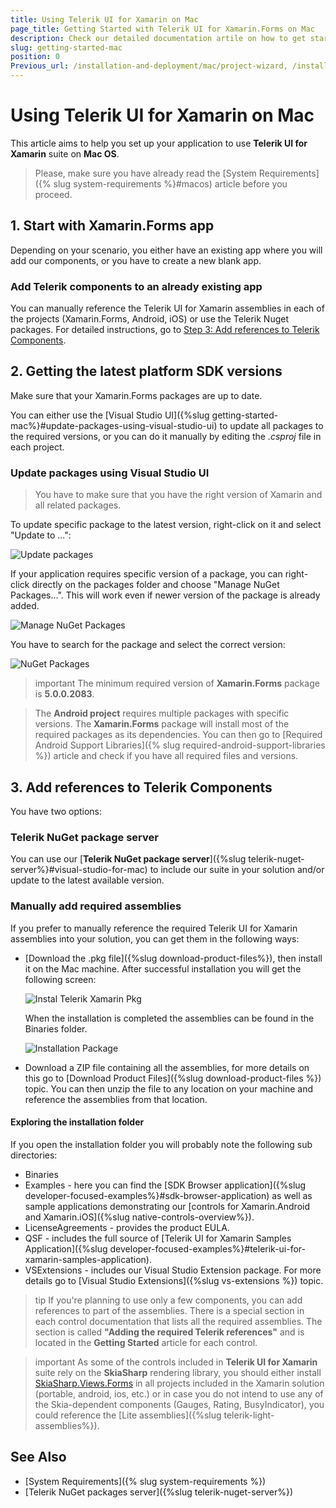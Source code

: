 ```yaml
---
title: Using Telerik UI for Xamarin on Mac
page_title: Getting Started with Telerik UI for Xamarin.Forms on Mac
description: Check our detailed documentation artile on how to get started with Telerik UI for Xamarin on Mac. Find all you need to know in Xamarin.Forms instalation and deployment documentation.
slug: getting-started-mac
position: 0
Previous_url: /installation-and-deployment/mac/project-wizard, /installation-and-deployment/mac/toolbox-extension-mac
---
```


# Using Telerik UI for Xamarin on Mac

This article aims to help you set up your application to use **Telerik UI for Xamarin** suite on **Mac OS**.

>Please, make sure you have already read the [System Requirements]({% slug system-requirements %}#macos) article before you proceed.
 
## 1. Start with Xamarin.Forms app

Depending on your scenario, you either have an existing app where you will add our components, or you have to create a new blank app.

### Add Telerik components to an already existing app

You can manually reference the Telerik UI for Xamarin assemblies in each of the projects (Xamarin.Forms, Android, iOS) or use the Telerik Nuget packages. For detailed instructions, go to [Step 3: Add references to Telerik Components](#3-add-references-to-telerik-components).

## 2. Getting the latest platform SDK versions

Make sure that your Xamarin.Forms packages are up to date.

You can either use the [Visual Studio UI]({%slug getting-started-mac%}#update-packages-using-visual-studio-ui) to update all packages to the required versions, or you can do it manually by editing the *.csproj* file in each project.

### Update packages using Visual Studio UI

>You have to make sure that you have the right version of Xamarin and all related packages.

To update specific package to the latest version, right-click on it and select "Update to ...":
 
 ![Update packages](images/update-xf-package.png)

If your application requires specific version of a package, you can right-click directly on the packages folder and choose "Manage NuGet Packages...". This will work even if newer version of the package is already added.

![Manage NuGet Packages](images/manage-nuget-packages.png)

You have to search for the package and select the correct version:

![NuGet Packages](images/nuget-packages.png)

>important The minimum required version of **Xamarin.Forms** package is **5.0.0.2083**.

>The **Android project** requires multiple packages with specific versions. The **Xamarin.Forms** package will install most of the required packages as its dependencies. You can then go to [Required Android Support Libraries]({% slug required-android-support-libraries %}) article and check if you have all required files and versions.

## 3. Add references to Telerik Components

You have two options: 

### Telerik NuGet package server

You can use our [**Telerik NuGet package server**]({%slug telerik-nuget-server%}#visual-studio-for-mac) to include our suite in your solution and/or update to the latest available version.

### Manually add required assemblies

If you prefer to manually reference the required Telerik UI for Xamarin assemblies into your solution, you can get them in the following ways:

* [Download the .pkg file]({%slug download-product-files%}), then install it on the Mac machine. After successful installation you will get the following screen:

	![Instal Telerik Xamarin Pkg](images/install-telerik-xamarin-pkg.png)
	
	When the installation is completed the assemblies can be found in the Binaries folder.   
	
	![Installation Package](images/installation-telerik-xamarin-package.png)
	
* Download a ZIP file containing all the assemblies, for more details on this go to [Download Product Files]({%slug download-product-files %}) topic. You can then unzip the file to any location on your machine and reference the assemblies from that location.

#### Exploring the installation folder

If you open the installation folder you will probably note the following sub directories:

* Binaries
* Examples - here you can find the [SDK Browser application]({%slug developer-focused-examples%}#sdk-browser-application) as well as sample applications demonstrating our [controls for Xamarin.Android and Xamarin.iOS]({%slug native-controls-overview%}).
* LicenseAgreements - provides the product EULA.
* QSF - includes the full source of [Telerik UI for Xamarin Samples Application]({%slug developer-focused-examples%}#telerik-ui-for-xamarin-samples-application).
* VSExtensions - includes our Visual Studio Extension package. For more details go to [Visual Studio Extensions]({%slug vs-extensions %}) topic.

>tip If you're planning to use only a few components, you can add references to part of the assemblies. There is a special section in each control documentation that lists all the required assemblies. The section is called **"Adding the required Telerik references"** and is located in the **Getting Started** article for each control.

>important As some of the controls included in **Telerik UI for Xamarin** suite rely on the **SkiaSharp** rendering library, you should either install [SkiaSharp.Views.Forms](https://www.nuget.org/packages/SkiaSharp.Views.Forms/1.59.0) in all projects included in the Xamarin solution (portable, android, ios, etc.) or in case you do not intend to use any of the Skia-dependent components (Gauges, Rating, BusyIndicator), you could reference the [Lite assemblies]({%slug telerik-light-assemblies%}).

## See Also

- [System Requirements]({% slug system-requirements %})
- [Telerik NuGet packages server]({%slug telerik-nuget-server%})
